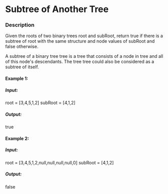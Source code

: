 # Subtree of Another Tree

### Description 
Given the roots of two binary trees root and subRoot, return true if there is a subtree of root with the same structure and node values of subRoot and false otherwise.

A subtree of a binary tree tree is a tree that consists of a node in tree and all of this node's descendants. The tree tree could also be considered as a subtree of itself.

 

#### Example 1:
##### Input:
root = [3,4,5,1,2]
subRoot = [4,1,2]
##### Output:
true


#### Example 2:
##### Input:
root = [3,4,5,1,2,null,null,null,null,0]
subRoot = [4,1,2]
##### Output:
false